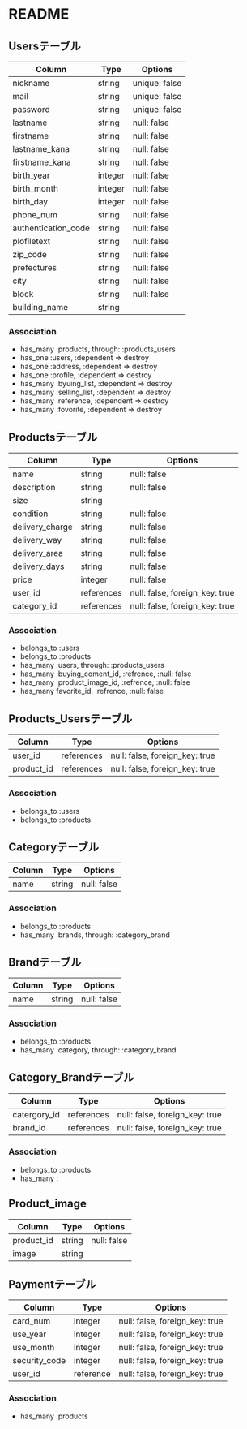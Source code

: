 # README

## Usersテーブル
|Column|Type|Options|
|------|----|-------|
|nickname|string|unique: false|
|mail|string|unique: false|
|password|string|unique: false|
|lastname|string|null: false|
|firstname|string|null: false|
|lastname_kana|string|null: false|
|firstname_kana|string|null: false|
|birth_year|integer|null: false|
|birth_month|integer|null: false|
|birth_day|integer|null: false|
|phone_num|string|null: false|
|authentication_code|string|null: false|
|plofiletext|string|null: false|
|zip_code|string|null: false|
|prefectures|string|null: false|
|city|string|null: false|
|block|string|null: false|
|building_name|string|
### Association
- has_many :products, through: :products_users
- has_one :users, :dependent => destroy
- has_one :address, :dependent => destroy
- has_one :profile, :dependent => destroy
- has_many :byuing_list, :dependent => destroy
- has_many :selling_list, :dependent => destroy
- has_many :reference, :dependent => destroy
- has_many :fovorite, :dependent => destroy

## Productsテーブル
|Column|Type|Options|
|------|----|-------|
|name|string|null: false|
|description|string|null: false|
|size|string|
|condition|string|null: false|
|delivery_charge|string|null: false|
|delivery_way|string|null: false|
|delivery_area|string|null: false|
|delivery_days|string|null: false|
|price|integer|null: false|
|user_id|references|null: false, foreign_key: true|
|category_id|references|null: false, foreign_key: true|
### Association
- belongs_to :users
- belongs_to :products
- has_many :users, through: :products_users
- has_many :buying_coment_id, :refrence, :null: false
- has_many :product_image_id, :refrence, :null: false
- has_many favorite_id, :refrence, :null: false

## Products_Usersテーブル
|Column|Type|Options|
|------|----|-------|
|user_id|references|null: false, foreign_key: true|
|product_id|references|null: false, foreign_key: true|
### Association
- belongs_to :users
- belongs_to :products


## Categoryテーブル
|Column|Type|Options|
|------|----|-------|
|name|string|null: false|
### Association
- belongs_to :products
- has_many :brands, through: :category_brand

## Brandテーブル
|Column|Type|Options|
|------|----|-------|
|name|string|null: false|
### Association
- belongs_to :products
- has_many :category, through: :category_brand

## Category_Brandテーブル
|Column|Type|Options|
|------|----|-------|
|catergory_id|references|null: false, foreign_key: true|
|brand_id|references|null: false, foreign_key: true|
### Association
- belongs_to :products
- has_many :

## Product_image
|Column|Type|Options|
|------|----|-------|
|product_id|string|null: false|
|image|string|


## Paymentテーブル
|Column|Type|Options|
|------|----|-------|
|card_num|integer|null: false, foreign_key: true|
|use_year|integer|null: false, foreign_key: true|
|use_month|integer|null: false, foreign_key: true|
|security_code|integer|null: false, foreign_key: true|
|user_id|reference|null: false, foreign_key: true|
### Association
- has_many :products

<!-- 
## Adressテーブル
|Column|Type|Options|
|------|----|-------|
|plofiletext|string|null: false|
|zip_code|string|null: false|
|prefectures|string|null: false|
|city|string|null: false|
|block|string|null: false|
|building_name|string|
### Association
- belongs_to :users -->

<!-- 
## Profileテーブル
|Column|Type|Options|
|------|----|-------|
|user_id|references|null: false, foreign_key: true|
|nickname|string|null: false|
|coment|string|
### Association
- belongs_to :users -->


<!-- ## Favoriteテーブル
|Column|Type|Options|
|------|----|-------|
|user_id|references|null: false, foreign_key: true|
|product_id|references|null: false, foreign_key: true|
### Association
- belongs_to :user
- belongs_to :product -->

<!-- ## Selling_listテーブル
|Column|Type|Options|
|------|----|-------|
|user_id|references|null: false, foreign_key: true|
|product_id|references|null: false, foreign_key: true|
### Association
- belongs_to :user
- belongs_to :product

## Buying_commentテーブル
|Column|Type|Options|
|------|----|-------|
|user_id|references|null: false, foreign_key: true|
|product_id|references|null: false, foreign_key: true|
|coment|string|
### Association
- belongs_to :user
- belongs_to :product 